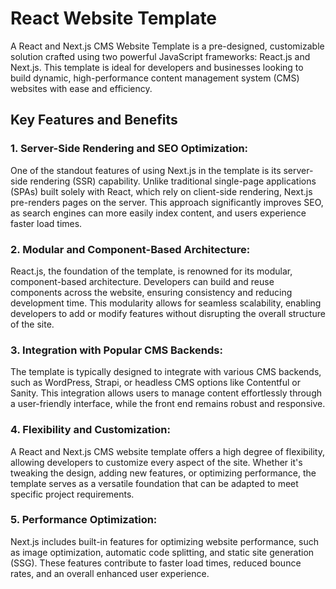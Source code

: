 # React Website Template
 A React and Next.js CMS Website Template is a pre-designed, customizable solution crafted using two powerful JavaScript frameworks: React.js and Next.js. This template is ideal for developers and businesses looking to build dynamic, high-performance content management system (CMS) websites with ease and efficiency.

## Key Features and Benefits
### 1. Server-Side Rendering and SEO Optimization:
One of the standout features of using Next.js in the template is its server-side rendering (SSR) capability. Unlike traditional single-page applications (SPAs) built solely with React, which rely on client-side rendering, Next.js pre-renders pages on the server. This approach significantly improves SEO, as search engines can more easily index content, and users experience faster load times.

### 2. Modular and Component-Based Architecture:
React.js, the foundation of the template, is renowned for its modular, component-based architecture. Developers can build and reuse components across the website, ensuring consistency and reducing development time. This modularity allows for seamless scalability, enabling developers to add or modify features without disrupting the overall structure of the site.

### 3. Integration with Popular CMS Backends:
The template is typically designed to integrate with various CMS backends, such as WordPress, Strapi, or headless CMS options like Contentful or Sanity. This integration allows users to manage content effortlessly through a user-friendly interface, while the front end remains robust and responsive.

### 4. Flexibility and Customization:
A React and Next.js CMS website template offers a high degree of flexibility, allowing developers to customize every aspect of the site. Whether it's tweaking the design, adding new features, or optimizing performance, the template serves as a versatile foundation that can be adapted to meet specific project requirements.

### 5. Performance Optimization:
Next.js includes built-in features for optimizing website performance, such as image optimization, automatic code splitting, and static site generation (SSG). These features contribute to faster load times, reduced bounce rates, and an overall enhanced user experience.
